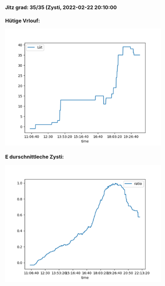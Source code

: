 ### Jitz grad: 35/35 (Zysti, 2022-02-22 20:10:00

### Hütige Vrlouf:
![Graph](Today.png)

### E durschnittleche Zysti:
![Graph](Zysti.png)
